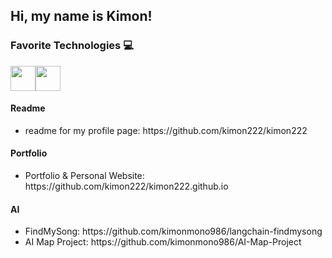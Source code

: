 ## Hi, my name is Kimon!

### Favorite Technologies 💻 

<div style="display: flex; flex-wrap: wrap;">
  <img src="https://cdn.jsdelivr.net/gh/devicons/devicon/icons/python/python-original.svg" width="40" height="40" />
  <img src="https://cdn.jsdelivr.net/gh/devicons/devicon/icons/mysql/mysql-original.svg" width="40" height="40" />
</div>

#### Readme
<ul>
  <li>readme for my profile page: https://github.com/kimon222/kimon222</li>
</ul>

#### Portfolio
<ul>
  <li>Portfolio & Personal Website: https://github.com/kimon222/kimon222.github.io</li>
</ul>

#### AI 
<ul>
  <li>FindMySong: https://github.com/kimonmono986/langchain-findmysong</li>
  <li>AI Map Project: https://github.com/kimonmono986/AI-Map-Project</li>
</ul>

<!--
**kimonmono986/kimonmono986** is a ✨ _special_ ✨ repository because its `README.md` (this file) appears on your GitHub profile.

Here are some ideas to get you started:

- 🔭 I’m currently working on ...
- 🌱 I’m currently learning ...
- 👯 I’m looking to collaborate on ...
- 🤔 I’m looking for help with ...
- 💬 Ask me about ...
- 📫 How to reach me: ...
- 😄 Pronouns: ...
- ⚡ Fun fact: ...
-->
